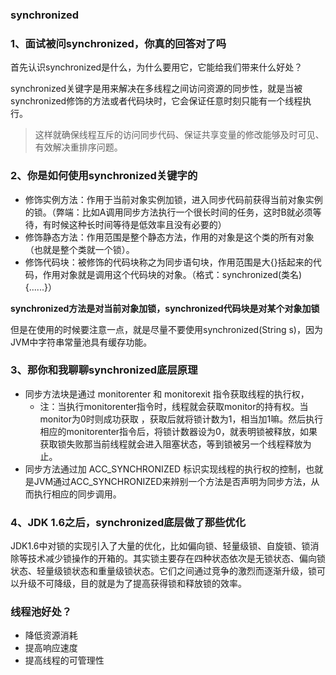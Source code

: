 ### synchronized

### 1、面试被问synchronized，你真的回答对了吗

首先认识synchronized是什么，为什么要用它，它能给我们带来什么好处？

synchronized关键字是用来解决在多线程之间访问资源的同步性，就是当被synchronized修饰的方法或者代码块时，它会保证任意时刻只能有一个线程执行。

> 这样就确保线程互斥的访问同步代码、保证共享变量的修改能够及时可见、有效解决重排序问题。

### 2、你是如何使用synchronized关键字的

* 修饰实例方法：作用于当前对象实例加锁，进入同步代码前获得当前对象实例的锁。（弊端：比如A调用同步方法执行一个很长时间的任务，这时B就必须等待，有时候这种长时间等待是低效率且没有必要的）
* 修饰静态方法：作用范围是整个静态方法，作用的对象是这个类的所有对象（也就是整个类就一个锁）。
* 修饰代码块：被修饰的代码块称之为同步语句块，作用范围是大{}括起来的代码，作用对象就是调用这个代码块的对象。（格式：synchronized(类名){......}）

**synchronized方法是对当前对象加锁，synchronized代码块是对某个对象加锁**

但是在使用的时候要注意一点，就是尽量不要使用synchronized(String s)，因为JVM中字符串常量池具有缓存功能。

### 3、那你和我聊聊synchronized底层原理

* 同步方法块是通过 monitorenter 和 monitorexit 指令获取线程的执行权，
  * 注：当执行monitorenter指令时，线程就会获取monitor的持有权。当monitor为0时则成功获取 ，获取后就将锁计数为1，相当加1嘛。然后执行相应的monitorenter指令后，将锁计数器设为0，就表明锁被释放，如果获取锁失败那当前线程就会进入阻塞状态，等到锁被另一个线程释放为止。
* 同步方法通过加 ACC_SYNCHRONIZED 标识实现线程的执行权的控制，也就是JVM通过ACC_SYNCHRONIZED来辨别一个方法是否声明为同步方法，从而执行相应的同步调用。

### 4、JDK 1.6之后，synchronized底层做了那些优化

JDK1.6中对锁的实现引入了大量的优化，比如偏向锁、轻量级锁、自旋锁、锁消除等技术减少锁操作的开箱的。其实锁主要存在四种状态依次是无锁状态、偏向锁状态、轻量级锁状态和重量级锁状态。它们之间通过竞争的激烈而逐渐升级，锁可以升级不可降级，目的就是为了提高获得锁和释放锁的效率。

### 线程池好处？

* 降低资源消耗
* 提高响应速度
* 提高线程的可管理性

